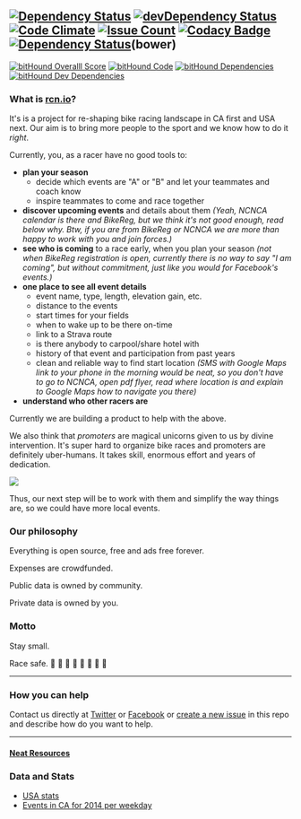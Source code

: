 [![Dependency Status](https://david-dm.org/Restuta/rcn.io.svg?path=code/app)](https://david-dm.org/Restuta/rcn.io?path=code/app)
[![devDependency Status](https://david-dm.org/Restuta/rcn.io/dev-status.svg?path=code/app)](https://david-dm.org/Restuta/rcn.io?path=code/app#info=devDependencies)
[![Code Climate](https://codeclimate.com/github/Restuta/rcn.io/badges/gpa.svg)](https://codeclimate.com/github/Restuta/rcn.io)
[![Issue Count](https://codeclimate.com/github/Restuta/rcn.io/badges/issue_count.svg)](https://codeclimate.com/github/Restuta/rcn.io)
[![Codacy Badge](https://api.codacy.com/project/badge/grade/e71f308dcb52404abdf4d3b3e6b36c2a)](https://www.codacy.com/app/restuta8/rcn-io)
[![Dependency Status](https://www.versioneye.com/user/projects/564a9dfa4e32b60016000012/badge.svg?style=flat)](https://www.versioneye.com/user/projects/564a9dfa4e32b60016000012)(bower)
--
[![bitHound Overalll Score](https://www.bithound.io/github/Restuta/rcn.io/badges/score.svg)](https://www.bithound.io/github/Restuta/rcn.io)
[![bitHound Code](https://www.bithound.io/github/Restuta/rcn.io/badges/code.svg)](https://www.bithound.io/github/Restuta/rcn.io)
[![bitHound Dependencies](https://www.bithound.io/github/Restuta/rcn.io/badges/dependencies.svg)](https://www.bithound.io/github/Restuta/rcn.io/master/dependencies/npm)
[![bitHound Dev Dependencies](https://www.bithound.io/github/Restuta/rcn.io/badges/devDependencies.svg)](https://www.bithound.io/github/Restuta/rcn.io/master/dependencies/npm)


### What is [rcn.io](http://rcn.io)?
It's is a project for re-shaping bike racing landscape in CA first and USA next. Our aim is to bring more people to the sport and we know how to do it _right_.

Currently, you, as a racer have no good tools to:
* **plan your season**
  * decide which events are "A" or "B" and let your teammates and coach know
  * inspire teammates to come and race together
* **discover upcoming events** and details about them _(Yeah, NCNCA calendar is there and BikeReg, but we think it's not good enough, read below why. Btw, if you are from BikeReg or NCNCA we are more than happy to work with you and join forces.)_
* **see who is coming** to a race early, when you plan your season _(not when BikeReg registration is open, currently there is no way to say "I am coming", but without commitment, just like you would for Facebook's events.)_
* **one place to see all event details**
  * event name, type, length, elevation gain,  etc.
  * distance to the events
  * start times for your fields
  * when to wake up to be there on-time
  * link to a Strava route
  * is there anybody to carpool/share hotel with
  * history of that event and participation from past years
  * clean and reliable way to find start location _(SMS with Google Maps link to your phone in the morning would be neat, so you don't have to go to NCNCA, open pdf flyer, read where location is and explain to Google Maps how to navigate you there)_
* **understand who other racers are**

Currently we are building a product to help with the above.

We also think that _promoters_ are magical unicorns given to us by divine intervention. It's super hard to organize bike races and promoters are definitely uber-humans. It takes skill, enormous effort and years of dedication.

![](https://media0.giphy.com/media/DkwtmuLxFafVm/200.gif)


Thus, our next step will be to work with them and simplify the way things are, so we could have more local events.

### Our philosophy

Everything is open source, free and ads free forever.

Expenses are crowdfunded.

Public data is owned by community.

Private data is owned by you.

### Motto

Stay small.

Race safe. :bicyclist: :bicyclist: :bicyclist: :bicyclist: :bicyclist: :bicyclist: :bicyclist: :bicyclist:

---

### How you can help

Contact us directly at [Twitter](https://twitter.com/restuta) or [Facebook](https://www.facebook.com/anton.vynogradenko) or [create a new issue](https://github.com/Restuta/rcn.io/issues/new) in this repo and describe how do you want to help.


---

#### [Neat Resources](todo/links.md)

### Data and Stats

* [USA stats](https://docs.google.com/spreadsheets/d/1gWdb5VPyeVuQVCyz5bUIjCR7B_t7FKfSrZ2709Lu168/edit#gid=1220030557
)
* [Events in CA for 2014 per weekday](https://docs.google.com/spreadsheets/d/1KEXEXle1BXP6ZM9O9xoUePfI4GlJCW97E5uzcWjnvjY/edit#gid=1598404566)
